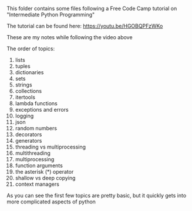This folder contains some files following a Free Code Camp tutorial on "Intermediate Python Programming"

The tutorial can be found here: https://youtu.be/HGOBQPFzWKo

These are my notes while following the video above

The order of topics:
1. lists
1. tuples
1. dictionaries
1. sets
1. strings
1. collections
1. itertools
1. lambda functions
1. exceptions and errors
1. logging
1. json
1. random numbers
1. decorators
1. generators
1. threading vs multiprocessing
1. multithreading
1. multiprocessing
1. function arguments
1. the asterisk (*) operator
1. shallow vs deep copying
1. context managers

As you can see the first few topics are pretty basic, but it quickly gets into more complicated aspects of python